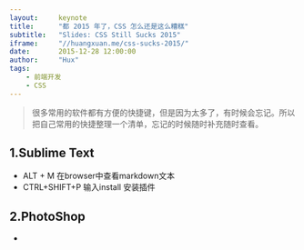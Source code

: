 ```yaml
---
layout:     keynote
title:      "都 2015 年了，CSS 怎么还是这么糟糕"
subtitle:   "Slides: CSS Still Sucks 2015"
iframe:     "//huangxuan.me/css-sucks-2015/"
date:       2015-12-28 12:00:00
author:     "Hux"
tags:
    - 前端开发
    - CSS
---
```


> 很多常用的软件都有方便的快捷键，但是因为太多了，有时候会忘记。所以把自己常用的快捷整理一个清单，忘记的时候随时补充随时查看。

## 1.Sublime Text
- ALT + M  在browser中查看markdown文本
- CTRL+SHIFT+P 输入install 安装插件





## 2.PhotoShop
-
